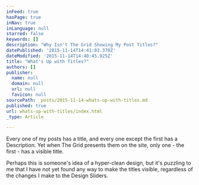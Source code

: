 ```yaml
---
inFeed: true
hasPage: true
inNav: true
inLanguage: null
starred: false
keywords: []
description: "Why Isn't The Grid Showing My Post Titles?"
datePublished: '2015-11-14T14:41:03.370Z'
dateModified: '2015-11-14T14:40:45.925Z'
title: "What's Up with Titles?"
authors: []
publisher:
  name: null
  domain: null
  url: null
  favicon: null
sourcePath: _posts/2015-11-14-whats-up-with-titles.md
published: true
url: whats-up-with-titles/index.html
_type: Article

---
```

Every one of my posts has a title, and every one except the first has a Description. Yet when The Grid presents them on the site, only one - the first - has a visible title.

Perhaps this is someone's idea of a hyper-clean design, but it's puzzling to me that I have not yet found any way to make the titles visible, regardless of the changes I make to the Design Sliders.